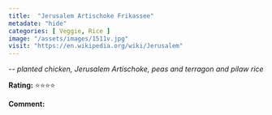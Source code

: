 ```yaml
---
title:  "Jerusalem Artischoke Frikassee"
metadate: "hide"
categories: [ Veggie, Rice ]
image: "/assets/images/1511v.jpg"
visit: "https://en.wikipedia.org/wiki/Jerusalem"
---
```


_-- planted chicken, Jerusalem Artischoke, peas and terragon and pilaw rice_

**Rating:** ⭐️⭐️⭐️⭐️  
  
**Comment:**
